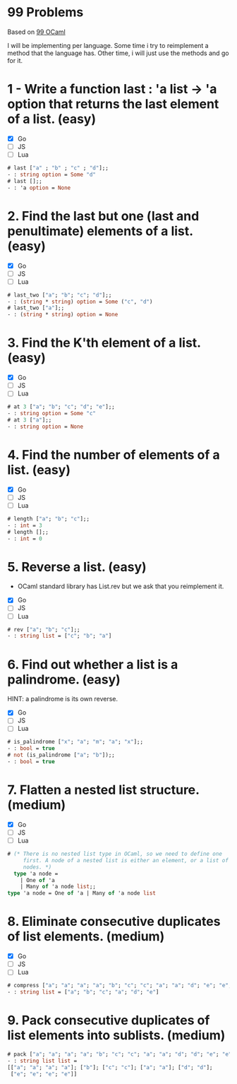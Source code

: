 # 99 Problems

Based on [99 OCaml](https://v2.ocaml.org/learn/tutorials/99problems.html)

I will be implementing per language. 
Some time i try to reimplement a method that the language has. 
Other time, i will just use the methods and go for it.

# 1 - Write a function last : 'a list -> 'a option that returns the last element of a list. (easy)

- [x] Go
- [ ] JS
- [ ] Lua

```ocaml
# last ["a" ; "b" ; "c" ; "d"];;
- : string option = Some "d"
# last [];;
- : 'a option = None
```

# 2. Find the last but one (last and penultimate) elements of a list. (easy)

- [x] Go
- [ ] JS
- [ ] Lua

```ocaml
# last_two ["a"; "b"; "c"; "d"];;
- : (string * string) option = Some ("c", "d")
# last_two ["a"];;
- : (string * string) option = None
```

# 3. Find the K'th element of a list. (easy)

- [x] Go
- [ ] JS
- [ ] Lua

```ocaml
# at 3 ["a"; "b"; "c"; "d"; "e"];;
- : string option = Some "c"
# at 3 ["a"];;
- : string option = None
```

# 4. Find the number of elements of a list. (easy)

- [x] Go
- [ ] JS
- [ ] Lua

```ocaml
# length ["a"; "b"; "c"];;
- : int = 3
# length [];;
- : int = 0
```

# 5. Reverse a list. (easy)

- OCaml standard library has List.rev but we ask that you reimplement it.

- [x] Go
- [ ] JS
- [ ] Lua

```ocaml
# rev ["a"; "b"; "c"];;
- : string list = ["c"; "b"; "a"]
```

# 6. Find out whether a list is a palindrome. (easy)
HINT: a palindrome is its own reverse.

- [x] Go
- [ ] JS
- [ ] Lua

```ocaml
# is_palindrome ["x"; "a"; "m"; "a"; "x"];;
- : bool = true
# not (is_palindrome ["a"; "b"]);;
- : bool = true
```

# 7. Flatten a nested list structure. (medium)

- [x] Go
- [ ] JS
- [ ] Lua

```ocaml
# (* There is no nested list type in OCaml, so we need to define one
     first. A node of a nested list is either an element, or a list of
     nodes. *)
  type 'a node =
    | One of 'a 
    | Many of 'a node list;;
type 'a node = One of 'a | Many of 'a node list
```

# 8. Eliminate consecutive duplicates of list elements. (medium)

- [x] Go
- [ ] JS
- [ ] Lua

```ocaml
# compress ["a"; "a"; "a"; "a"; "b"; "c"; "c"; "a"; "a"; "d"; "e"; "e"; "e"; "e"];;
- : string list = ["a"; "b"; "c"; "a"; "d"; "e"]
```

# 9. Pack consecutive duplicates of list elements into sublists. (medium)

```ocaml
# pack ["a"; "a"; "a"; "a"; "b"; "c"; "c"; "a"; "a"; "d"; "d"; "e"; "e"; "e"; "e"];;
- : string list list =
[["a"; "a"; "a"; "a"]; ["b"]; ["c"; "c"]; ["a"; "a"]; ["d"; "d"];
 ["e"; "e"; "e"; "e"]]
```
